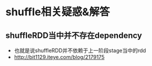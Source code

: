 # shuffle相关疑惑&解答
## shuffleRDD当中并不存在dependency
- 也就是说shuffleRDD并不依赖于上一阶段stage当中的rdd
- http://bit1129.iteye.com/blog/2179175


